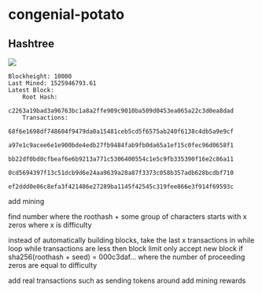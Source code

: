 # congenial-potato

## Hashtree

![](https://upload.wikimedia.org/wikipedia/commons/thumb/9/95/Hash_Tree.svg/2200px-Hash_Tree.svg.png)

```
Blockheight: 10000
Last Mined: 1525946793.61
Latest Block:
	Root Hash:
		c2263a19bad3a96763bc1a8a2ffe909c9010ba509d0453ea065a22c3d0ea8dad
	Transactions:
		68f6e1698df748604f9479da0a15481ceb5cd5f6575ab240f6138c4db5a9e9cf
		a97e1c9acee6e1e900bde4edb27fb9484fab9fb0da65a1ef15c0fec96d0658f1
		bb22df0bd0cfbeaf6e6b9213a771c5306400554c1e5c9fb335390f16e2c86a11
		0cd5694397f13c51dcb9d6e24aa9639a20a87f3373c058b357adb628bcdbf710
		ef2ddd0e06c8efa3f421486e27289ba1145f42545c319fee866e3f914f69593c
```

add mining

find number where the roothash + some group of characters starts with x zeros where x is difficulty

instead of automatically building blocks, take the last x transactions in while loop while transactions are less then block limit
only accept new block if sha256(roothash + seed) = 000c3daf... where the number of proceeding zeros are equal to difficulty


add real transactions such as sending tokens around
add mining rewards
